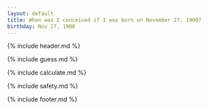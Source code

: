 ```yaml
---
layout: default
title: When was I conceived if I was born on November 27, 1900?
birthday: Nov 27, 1900
---
```


{% include header.md %}

{% include guess.md %}

{% include calculate.md %}

{% include safety.md %}

{% include footer.md %}



